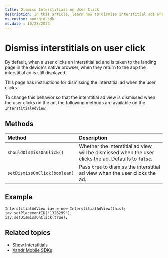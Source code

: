 ```yaml
---
title: Dismiss Interstitials on User Click
description: In this article, learn how to dismiss interstitial ads when users click, including instructions, methods, and examples.
ms.custom: android-sdk
ms.date : 10/28/2023
---
```


# Dismiss interstitials on user click

By default, when a user clicks an interstitial ad and is taken to the landing page in the device's native browser, when they return to the app the interstitial ad is still displayed.

This page has instructions for dismissing the interstitial ad when the user clicks.

To change this behavior so that the interstitial ad view is dismissed when the user clicks on the ad, the following methods are available on the `InterstitialAdView`:

## Methods

| Method | Description |
|:---|:---|
| `shouldDismissOnClick()` | Whether the interstitial ad view will be dismissed when the user clicks the ad. Defaults to `false`. |
| `setDismissOnClick(boolean)` | Pass `true` to dismiss the interstitial ad view when the user clicks the ad. |

## Example

``` 
InterstitialAdView iav = new InterstitialAdView(this);
iav.setPlacementID("1326299");
iav.setDismissOnClick(true);       
```

## Related topics

- [Show Interstitials](show-interstitials-on-android.md)
- [Xandr Mobile SDKs](xandr-mobile-sdks.md)
